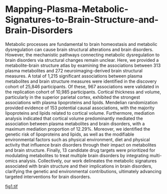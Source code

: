 # Mapping-Plasma-Metabolic-Signatures-to-Brain-Structure-and-Brain-Disorders
Metabolic processes are fundamental to brain homeostasis and metabolic dysregulation can cause brain structural alterations and brain disorders. However, the mechanistic pathways connecting metabolic dysregulation to brain disorders via structural changes remain unclear. Here, we provided a metabolite-brain structure atlas by examining the associations between 313 plasma metabolites and 272 neuroimaging-derived brain structural measures. A total of 1,215 significant associations between plasma metabolites and brain structure measures were identified in the discovery cohort of 25,846 participants. Of these, 967 associations were validated in the replication cohort of 10,985 participants. Cortical thickness and volume, particularly in the superior parietal cortex, exhibited the strongest associations with plasma lipoproteins and lipids. Mendelian randomization provided evidence of 153 potential causal associations, with the majority lipoproteins and lipids related to cortical volume. Furthermore, mediation analysis indicated that cortical volume predominantly mediated the association between plasma metabolites and brain disorders, with a maximum mediation proportion of 12.29%. Moreover, we identified the genetic risk of lipoproteins and lipids, as well as the modifiable environmental factors such as physical environment, diet and physical activity that influence brain disorders through their impact on metabolites and brain structure. Finally, 13 candidate drug targets were prioritized for modulating metabolites to treat multiple brain disorders by integrating multi-omics analysis. Collectively, our work delineates the metabolic signatures associated with brain structure and their implications in brain disorders, clarifying the genetic and environmental contributions, ultimately advancing targeted interventions for brain disorders.

[fig1.tif](https://github.com/user-attachments/files/22209308/fig1.tif)
